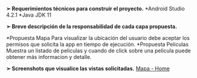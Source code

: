 

**➢ Requerimientos técnicos para construir el proyecto.**
*Android Studio 4.2.1
*Java JDK 11

**➢ Breve descripción de la responsabilidad de cada capa propuesta.**

*Propuesta Mapa
 Para visualizar la ubicación del usuario debe aceptar los permisos que solicita la app en tiempo de ejecución.
*Propuesta Peliculas
 Muestra un listado de peliculas y cuando de click sobre una pelicula puede obtener más informacion y detalle.

**➢ Screenshots que visualice las vistas solicitadas.**
[Mapa - Home](https://github.com/mackgaru/MapaPeli/blob/master/Imagenes/Screenshot_20210522-184154.png)
